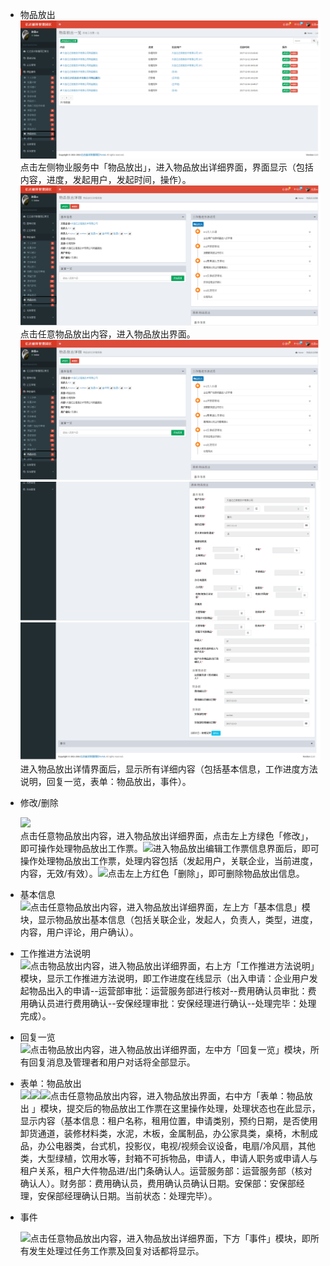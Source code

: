 * 物品放出![](/assets/物排放出.png)点击左侧物业服务中「物品放出」，进入物品放出详细界面，界面显示（包括内容，进度，发起用户，发起时间，操作）。![](/assets/物排放出5.png)点击任意物品放出内容，进入物品放出界面。![](/assets/物排放出5.png)![](/assets/物排放出2.png)![](/assets/物排放出3.png)进入物品放出详情界面后，显示所有详细内容（包括基本信息，工作进度方法说明，回复一览，表单：物品放出，事件）。
* 修改/删除

  ![](https://www.gitbook.com/9329b768-6fa0-4bae-9dad-ff6ae56e93f7)  
  点击任意物品放出内容，进入物品放出详细界面，点击左上方绿色「修改」，即可操作处理物品放出工作票。![](https://www.gitbook.com/bcb0b797-cbab-4f88-8e1b-699df1238e87)进入物品放出编辑工作票信息界面后，即可操作处理物品放出工作票，处理内容包括（发起用户，关联企业，当前进度，内容，无效/有效）。![](https://www.gitbook.com/4bc2255b-8cfd-412d-b74b-691530a20b5b)点击左上方红色「删除」，即可删除物品放出信息。

* 基本信息  
  ![](https://www.gitbook.com/b69b60aa-87c3-439a-ad42-c38d597b5eb0)点击任意物品放出内容，进入物品放出详细界面，左上方「基本信息」模块，显示物品放出基本信息（包括关联企业，发起人，负责人，类型，进度，内容，用户评论，用户确认）。

* 工作推进方法说明  
  ![](https://www.gitbook.com/e8d9babc-b494-4951-8cc4-fc202834a9cf)点击物品放出内容，进入物品放出详细界面，右上方「工作推进方法说明」模块，显示工作推进方法说明，即工作进度在线显示（出入申请：企业用户发起物品出入的申请--运营部审批：运营服务部进行核对--费用确认员审批：费用确认员进行费用确认--安保经理审批：安保经理进行确认--处理完毕：处理完成）。

* 回复一览  
  ![](https://www.gitbook.com/a172e7b9-08a8-4f3f-a8c1-c51689d6a404)点击物品放出内容，进入物品放出详细界面，左中方「回复一览」模块，所有回复消息及管理者和用户对话将全部显示。

* 表单：物品放出  
  ![](https://www.gitbook.com/9edaf87e-75cf-4a0b-8e46-7c589e0da5e5)![](https://www.gitbook.com/e576ba87-2fe7-4fef-8196-996c67780bce)![](https://www.gitbook.com/aac3ca7f-2915-412c-9f34-beb2967b43cf)点击任意物品放出内容，进入物品放出界面，右中方「表单：物品放出 」模块，提交后的物品放出工作票在这里操作处理，处理状态也在此显示，显示内容（基本信息：租户名称，租用位置，申请类别，预约日期，是否使用卸货通道，装修材料类，水泥，木板，金属制品，办公家具类，桌椅，木制成品，办公电器类，台式机，投影仪，电视/视频会议设备，电扇/冷风扇，其他类，大型绿植，饮用水等，封箱不可拆物品，申请人，申请人职务或申请人与租户关系，租户大件物品进/出门条确认人。运营服务部：运营服务部（核对确认人）。财务部：费用确认员，费用确认员确认日期。安保部：安保部经理，安保部经理确认日期。当前状态：处理完毕）。

* 事件

  ![](https://www.gitbook.com/bbc2ac47-bd6a-4ab7-bdc3-c36dce95d431)点击任意物品放出内容，进入物品放出详细界面，下方「事件」模块，即所有发生处理过任务工作票及回复对话都将显示。




